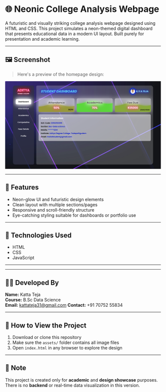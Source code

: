 # 🌐 Neonic College Analysis Webpage

A futuristic and visually striking college analysis webpage designed using HTML and CSS. This project simulates a neon-themed digital dashboard that presents educational data in a modern UI layout. Built purely for presentation and academic learning.

---

## 🖼️ Screenshot

> Here's a preview of the homepage design:

![Screenshot](dashboard/analysis_dashboard.png)  

---

## 🌟 Features

- Neon-glow UI and futuristic design elements  
- Clean layout with multiple sections/pages  
- Responsive and scroll-friendly structure  
- Eye-catching styling suitable for dashboards or portfolio use

---

## 🧰 Technologies Used

- HTML  
- CSS  
- JavaScript

---


---

## 🧑‍💻 Developed By

**Name:** Katta Teja  
**Course:** B.Sc Data Science  
**Email:** kattateja31@gmail.com
**Contact:** +91 70752 55834

---

## 🚀 How to View the Project

1. Download or clone this repository  
2. Make sure the `assets/` folder contains all image files  
3. Open `index.html` in any browser to explore the design

---

## 📌 Note

This project is created only for **academic** and **design showcase** purposes.  
There is no **backend** or real-time data visualization in this version.
